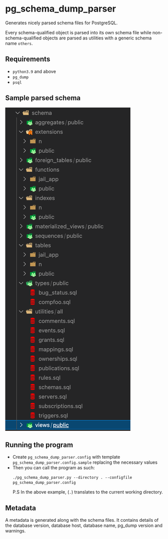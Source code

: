 # pg_schema_dump_parser
Generates nicely parsed schema files for PostgreSQL.

Every schema-qualified object is parsed into its own schema file while non-schema-qualified objects are parsed as utilities with
a generic schema name `others`.

## Requirements
- `python3.9` and above
- `pg_dump`
- `psql`

## Sample parsed schema
![plot](sample_schema.png)

## Running the program
- Create `pg_schema_dump_parser.config` with template `pg_schema_dump_parser.config.sample` replacing the necessary values
- Then you can call the program as such:
  ```
  ./pg_schema_dump_parser.py --directory . --configfile pg_schema_dump_parser.config
  ```
  P.S In the above example, (`.`) translates to the current working directory.

## Metadata
A metadata is generated along with the schema files. It contains details of the database version, database host, database name, pg_dump version
and warnings.
